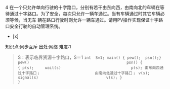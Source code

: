 4
在一个只允许单向行驶的十字路口，分别有若干由东向西，由南向北的车辆在等待通过十字路口。为了安全，每次只允许一辆车通过。当有车辆通过时其它车辆必须等候，当无车
辆在路口行驶时则允许一辆车通过。请用PV操作实现保证十字路口安全行驶的自动管理系统。
- [x]

知识点:同步互斥
出处:网络
难度:1
> S：表示临界资源十字路口，S＝1
>     ```
>        int  S=1;
>        main()
>        { pew();  psn();}
>        pew()                                           psn()
>        {                                               {
>          p(s);     wait(s)                               p(s);
>          由东向西通过十字路口；                        由南向北通过十字路口；
>          v(s);    signal(s)                              v(s);
>        }                                               }
>     ```
